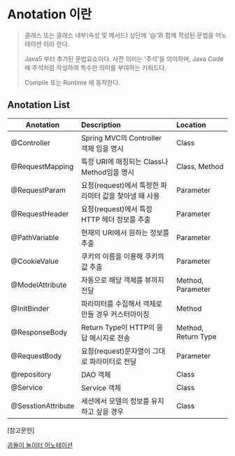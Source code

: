 # Anotation 이란

> 클래스 또는 클래스 내부(속성 및 메서드) 상단에 '@'와 함께 작성된 문법을 어노테이션 이라 한다.
>
> Java5 부터 추가된 문법요소이다.  사전 의미는 '주석'을 의미하며, Java Code에 주석처럼 작성하여 특수한 의미를 부여하는 키워드다.
>
> Compile  또는 Runtime 에 동작한다. 



## Anotation List

| Anotation          | Description                                           | Location            |
| ------------------ | :---------------------------------------------------- | :------------------ |
| @Controller        | Spring MVC의 Controller 객체 임을 명시                | Class               |
| @RequestMapping    | 특정 URI에 매칭되는 Class나 Method임을 명시           | Class, Method       |
| @RequestParam      | 요청(request)에서 특정한 파라미터 값을 찾아낼 때 사용 | Parameter           |
| @RequestHeader     | 요청(request)에서 특정 HTTP 헤더 정보를 추출          | Parameter           |
| @PathVariable      | 현재의 URI에서 원하는 정보를 추출                     | Parameter           |
| @CookieValue       | 쿠키의 이름을 이용해 쿠키의 값 추출                   | Parameter           |
| @ModelAttribute    | 자동으로 해당 객체를 뷰까지 전달                      | Method, Parameter   |
| @InitBinder        | 파라미터를 수집해서 객체로 만들 경우 커스터마이징     | Method              |
| @ResponseBody      | Return Type이 HTTP의 응답 메시지로 전송               | Method, Return Type |
| @RequestBody       | 요청(request)문자열이 그대로 파라미터로 전달          | Parameter           |
| @repository        | DAO 객체                                              | Class               |
| @Service           | Service 객체                                          | Class               |
| @SesstionAttribute | 세션에서 모델의 정보를 유지하고 싶을 경우             | Class               |



[참고문헌]

[곰돌이 놀이터 어노테이션](https://helloworld-88.tistory.com/147)